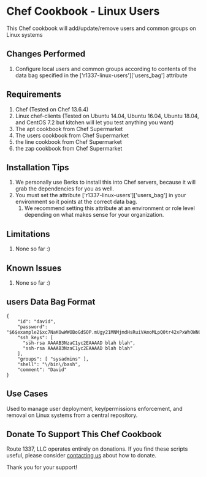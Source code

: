 Chef Cookbook - Linux Users
==============
This Chef cookbook will add/update/remove users and common groups on Linux systems

Changes Performed
------------
1. Configure local users and common groups according to contents of the data bag specified in the ['r1337-linux-users']['users_bag'] attribute

Requirements
------------
1. Chef (Tested on Chef 13.6.4)
2. Linux chef-clients (Tested on Ubuntu 14.04, Ubuntu 16.04, Ubuntu 18.04, and CentOS 7.2 but kitchen will let you test anything you want)
3. The apt cookbook from Chef Supermarket
4. The users cookbook from Chef Supermarket
5. the line cookbook from Chef Supermarket
6. the zap cookbook from Chef Supermarket 

Installation Tips
------------

1. We personally use Berks to install this into Chef servers, because it will grab the dependencies for you as well.
2. You must set the attribute ['r1337-linux-users']['users_bag'] in your environment so it points at the correct data bag.
    1. We recommend setting this attribute at an environment or role level depending on what makes sense for your organization.

Limitations
------------
1. None so far :)

Known Issues
------------
1. None so far :)

users Data Bag Format
------------

    {
        "id": "david",
        "password": "$6$example2$xc7NaKOwWWOBoGdSOP.mUgy21MNMjmdHsRuiVAmoMLpQ0tr42xPxWhOWNCPvCClV8lpE3zKr8.TowR0ARoi3a1",
        "ssh_keys": [
          "ssh-rsa AAAAB3NzaC1yc2EAAAAD blah blah",
          "ssh-rsa AAAAB3NzaC1yc2EAAAAD blah blah"
        ],
        "groups": [ "sysadmins" ],
        "shell": "\/bin\/bash",
        "comment": "David"
    }

Use Cases
------------
Used to manage user deployment, key/permissions enforcement, and removal on Linux systems from a central repository.

Donate To Support This Chef Cookbook
------------
Route 1337, LLC operates entirely on donations. If you find these scripts useful, please consider [contacting us](https://www.route1337.com/contact-us/) about how to donate.

Thank you for your support!
